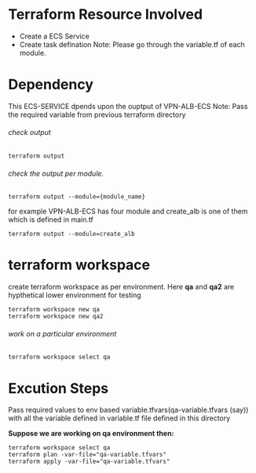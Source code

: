 # Terraform Resource Involved 
- Create a ECS Service
- Create task defination
Note: Please go through the variable.tf of each module.

# Dependency
This ECS-SERVICE dpends upon the ouptput of VPN-ALB-ECS
Note: Pass the required variable from previous terraform directory 
###### check output  
```
terraform output 
```
###### check the output per module.
```
terraform output --module={module_name}
```
for example VPN-ALB-ECS has four module and create_alb is one of them which is defined in main.tf
```
terraform output --module=create_alb
```
# terraform workspace
create terraform  workspace as per environment. Here **qa** and **qa2** are hypthetical lower environment for testing 
```
terraform workspace new qa 
terraform workspace new qa2
```
###### work on a particular environment
```
terraform workspace select qa 
```


# Excution Steps 
Pass required values to env based variable.tfvars(qa-variable.tfvars (say)) with all the variable defined in variable.tf file defined in this directory

**Suppose we are working on qa environment then:**
```
terraform workspace select qa 
terraform plan -var-file="qa-variable.tfvars"
terraform apply -var-file="qa-variable.tfvars"
```
